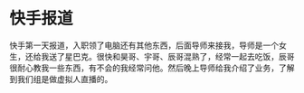 # 快手报道

快手第一天报道，入职领了电脑还有其他东西，后面导师来接我，导师是一个女生，还给我送了星巴克。很快和昊哥、宇哥、辰哥混熟了，经常一起去吃饭，辰哥很耐心教我一些东西，有不会的我经常问他。然后晚上导师给我介绍了业务，了解到我们组是做虚拟人直播的。